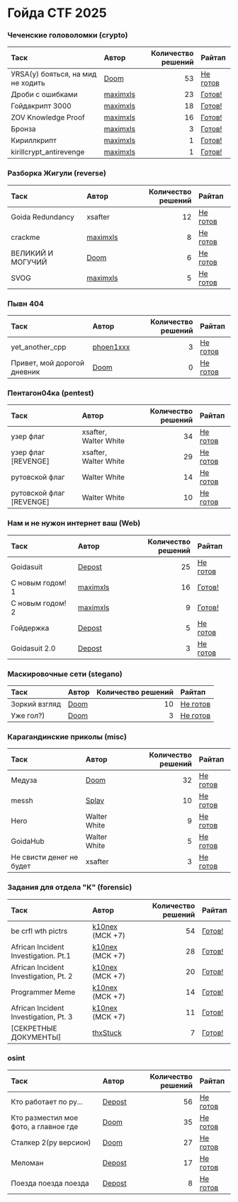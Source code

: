 # Гойда CTF 2025


### Чеченские головоломки (crypto)
| Таск                              | Автор                              |   Количество решений | Райтап                                                                  |
|:----------------------------------|:-----------------------------------|---------------------:|:------------------------------------------------------------------------|
| УRSA(у) бояться, на мид не ходить | [Doom](https://t.me/dontunique)    |                   53 | [Не готов](./crypto/уrsaу%20бояться%20на%20мид%20не%20ходить/README.md) |
| Дроби с ошибками                  | [maximxls](https://t.me/maximxlss) |                   23 | [Готов!](./crypto/дроби%20с%20ошибками/README.md)                     |
| Гойдакрипт 3000                   | [maximxls](https://t.me/maximxlss) |                   18 | [Готов!](./crypto/гойдакрипт%203000/README.md)                        |
| ZOV Knowledge Proof               | [maximxls](https://t.me/maximxlss) |                   16 | [Готов!](./crypto/zov%20knowledge%20proof/README.md)                  |
| Бронза                            | [maximxls](https://t.me/maximxlss) |                    3 | [Готов!](./crypto/бронза/README.md)                                   |
| Кириллкрипт                       | [maximxls](https://t.me/maximxlss) |                    1 | [Готов!](./crypto/кириллкрипт/README.md)                              |
| kirillcrypt_antirevenge           | [maximxls](https://t.me/maximxlss) |                    1 | [Готов!](./crypto/kirillcrypt_antirevenge/README.md)                  |

### Разборка Жигули (reverse)
| Таск              | Автор                              |   Количество решений | Райтап                                                |
|:------------------|:-----------------------------------|---------------------:|:------------------------------------------------------|
| Goida Redundancy  | xsafter                            |                   12 | [Не готов](./reverse/goida%20redundancy/README.md)    |
| crackme           | [maximxls](https://t.me/maximxlss) |                    8 | [Не готов](./reverse/crackme/README.md)               |
| ВЕЛИКИЙ И МОГУЧИЙ | [Doom](https://t.me/dontunique)    |                    6 | [Не готов](./reverse/великий%20и%20могучий/README.md) |
| SVOG              | [maximxls](https://t.me/maximxlss) |                    5 | [Не готов](./reverse/svog/README.md)                  |

### Пывн 404
| Таск                        | Автор                               |   Количество решений | Райтап                                                       |
|:----------------------------|:------------------------------------|---------------------:|:-------------------------------------------------------------|
| yet_another_cpp             | [phoen1xxx](https://t.me/phoen1xxx) |                    3 | [Не готов](./pwn/yet_another_cpp/README.md)                  |
| Привет, мой дорогой дневник | [Doom](https://t.me/dontunique)     |                    0 | [Не готов](./pwn/привет%20мой%20дорогой%20дневник/README.md) |

### Пентагон04ка (pentest)
| Таск                     | Автор                 |   Количество решений | Райтап                                                     |
|:-------------------------|:----------------------|---------------------:|:-----------------------------------------------------------|
| узер флаг                | xsafter, Walter White |                   34 | [Не готов](./pentest/узер%20флаг/README.md)                |
| узер флаг [REVENGE]      | xsafter, Walter White |                   29 | [Не готов](./pentest/узер%20флаг%20revenge/README.md)      |
| рутовской флаг           | Walter White          |                   14 | [Не готов](./pentest/рутовской%20флаг/README.md)           |
| рутовской флаг [REVENGE] | Walter White          |                   10 | [Не готов](./pentest/рутовской%20флаг%20revenge/README.md) |

### Нам и не нужон интернет ваш (Web)
| Таск             | Автор                                |   Количество решений | Райтап                                            |
|:-----------------|:-------------------------------------|---------------------:|:--------------------------------------------------|
| Goidasuit        | [Depost](https://t.me/GorgonzolaCTF) |                   25 | [Не готов](./web/goidasuit/README.md)             |
| С новым годом! 1 | [maximxls](https://t.me/maximxlss)   |                   16 | [Готов!](./web/с%20новым%20годом%201/README.md) |
| С новым годом! 2 | [maximxls](https://t.me/maximxlss)   |                    9 | [Готов!](./web/с%20новым%20годом%202/README.md) |
| Гойдержка        | [Depost](https://t.me/GorgonzolaCTF) |                    5 | [Не готов](./web/гойдержка/README.md)             |
| Goidasuit 2.0    | [Depost](https://t.me/GorgonzolaCTF) |                    3 | [Не готов](./web/goidasuit%2020/README.md)        |

### Маскировочные сети (stegano)
| Таск          | Автор                           |   Количество решений | Райтап                                          |
|:--------------|:--------------------------------|---------------------:|:------------------------------------------------|
| Зоркий взгляд | [Doom](https://t.me/dontunique) |                   10 | [Не готов](./stegano/зоркий%20взгляд/README.md) |
| Уже гол?)     | [Doom](https://t.me/dontunique) |                    3 | [Не готов](./stegano/уже%20гол/README.md)       |

### Карагандинские приколы (misc)
| Таск                     | Автор                           |   Количество решений | Райтап                                                        |
|:-------------------------|:--------------------------------|---------------------:|:--------------------------------------------------------------|
| Медуза                   | [Doom](https://t.me/dontunique) |                   32 | [Не готов](./misc/медуза/README.md)                           |
| messh                    | [Splav](https://t.me/Sp1av)     |                   10 | [Не готов](./misc/messh/README.md)                            |
| Hero                     | Walter White                    |                    9 | [Не готов](./misc/hero/README.md)                             |
| GoidaHub                 | Walter White                    |                    5 | [Не готов](./misc/goidahub/README.md)                         |
| Не свисти денег не будет | xsafter                         |                    3 | [Не готов](./misc/не%20свисти%20денег%20не%20будет/README.md) |

### Задания для отдела "К" (forensic)
| Таск                                  | Автор                                  |   Количество решений | Райтап                                                                       |
|:--------------------------------------|:---------------------------------------|---------------------:|:-----------------------------------------------------------------------------|
| be crfl wth pictrs                    | [k10nex](https://t.me/k10nex) (МСК +7) |                   54 | [Готов!](https://github.com/k10nex/goidactf2024-tasks/tree/main/Forensics/be%20crfl%20wth%20pictrs)                    |
| African Incident Investigation. Pt.1  | [k10nex](https://t.me/k10nex) (МСК +7) |                   28 | [Готов!](https://github.com/k10nex/goidactf2024-tasks/tree/main/Forensics/African%20Incident%20Investigation)    |
| African Incident Investigation, Pt. 2 | [k10nex](https://t.me/k10nex) (МСК +7) |                   20 | [Готов!](https://github.com/k10nex/goidactf2024-tasks/tree/main/Forensics/African%20Incident%20Investigation) |
| Programmer Meme                       | [k10nex](https://t.me/k10nex) (МСК +7) |                   14 | [Готов!](https://github.com/k10nex/goidactf2024-tasks/tree/main/Forensics/programmer%20meme)                           |
| African Incident Investigation, Pt. 3 | [k10nex](https://t.me/k10nex) (МСК +7) |                   11 | [Готов!](https://github.com/k10nex/goidactf2024-tasks/tree/main/Forensics/African%20Incident%20Investigation) |
| [СЕКРЕТНЫЕ ДОКУМЕНТЫ]                 | [thxStuck](https://t.me/thankspluxury) |                    7 | [Готов!](https://teletype.in/@thxpluxury/IMSZzu7k83B)                       |

### osint
| Таск                                  | Автор                                |   Количество решений | Райтап                                                                         |
|:--------------------------------------|:-------------------------------------|---------------------:|:-------------------------------------------------------------------------------|
| Кто работает по ру...                 | [Depost](https://t.me/GorgonzolaCTF) |                   56 | [Не готов](./osint/кто%20работает%20по%20ру/README.md)                         |
| Кто разместил мое фото, а главное где | [Doom](https://t.me/dontunique)      |                   35 | [Не готов](./osint/кто%20разместил%20мое%20фото%20а%20главное%20где/README.md) |
| Сталкер 2(ру версион)                 | [Doom](https://t.me/dontunique)      |                   27 | [Не готов](./osint/сталкер%202ру%20версион/README.md)                          |
| Меломан                               | [Depost](https://t.me/GorgonzolaCTF) |                   17 | [Не готов](./osint/меломан/README.md)                                          |
| Поезда поезда поезда                  | [Depost](https://t.me/GorgonzolaCTF) |                    8 | [Не готов](./osint/поезда%20поезда%20поезда/README.md)                         |

